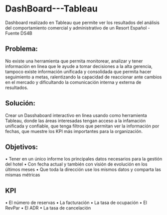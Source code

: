 # DashBoard---Tableau
Dashboard realizado en Tableau que permite ver los resultados del análisis del comportamiento comercial y administrativo de un Resort Español - Fuente DS4B

## Problema:
No existe una herramienta que permita monitorear, analizar y tener información en linea que le ayude  a tomar decisiones a la alta gerencia, tampoco existe información unificada y consolidada que permita hacer seguimiento a metas, ralentizando la capacidad de reaccionar ante cambios en el mercado y dificultando  la comunicación interna y externa de resultados.
 
## Solución:
Crear un Dasshaboard interactivo en línea usando como herramienta Tableau, donde las áreas interesadas tengan acceso a la infamación unificada y confiable, que tenga filtros que permitan ver la información por fechas, que muestre los KPI más importantes para la organización. 

## Objetivos:

•	Tener en un único informe los principales datos necesarios para la gestión del hotel 
•	Con fecha actual y también con visión de evolución en los últimos meses
•	Que toda la dirección use los mismos datos y comparta las mismas métricas

## KPI 

• El número de reservas 
•	La facturación
•	La tasa de ocupación 
•	El RevPar
•	El ADR
•	La tasa de cancelación







